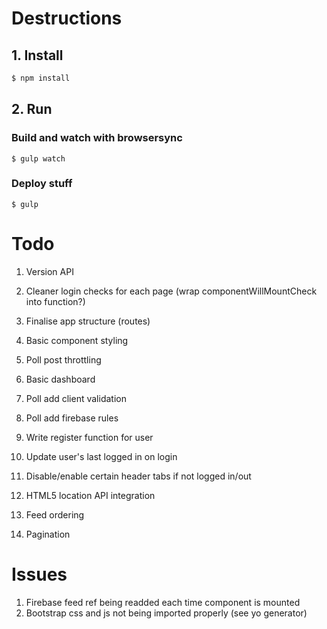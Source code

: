 # Destructions

## 1. Install

```bash
$ npm install
```

## 2. Run

### Build and watch with browsersync
```
$ gulp watch 
```

### Deploy stuff
```
$ gulp
```

# Todo

1. Version API

1. Cleaner login checks for each page (wrap componentWillMountCheck into function?)

1. Finalise app structure (routes)

1. Basic component styling

1. Poll post throttling

1. Basic dashboard

1. Poll add client validation
1. Poll add firebase rules

1. Write register function for user
1. Update user's last logged in on login

1. Disable/enable certain header tabs if not logged in/out

1. HTML5 location API integration

1. Feed ordering
1. Pagination

# Issues

1. Firebase feed ref being readded each time component is mounted
1. Bootstrap css and js not being imported properly (see yo generator)